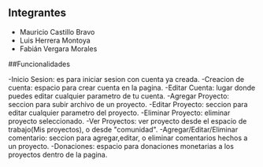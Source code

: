 ## Integrantes

- Mauricio Castillo Bravo
- Luis Herrera Montoya
- Fabián Vergara Morales

##Funcionalidades

-Inicio Sesion: es para iniciar sesion con cuenta ya creada.
-Creacion de cuenta: espacio para crear cuenta en la pagina.
-Editar Cuenta: lugar donde puedes editar cualquier parametro de tu cuenta.
-Agregar Proyecto: seccion para subir archivo de un proyecto.
-Editar Proyecto: seccion para editar cualquier parametro del proyecto.
-Eliminar Proyecto: eliminar proyecto seleccionado.
-Ver Proyectos: ver proyecto desde el espacio de trabajo(Mis proyectos), o desde "comunidad".
-Agregar/Editar/Eliminar comentario: seccion para agregar,editar, o eliminar comentarios hechos a un proyecto.
-Donaciones: espacio para donaciones monetarias a los proyectos dentro de la pagina.
